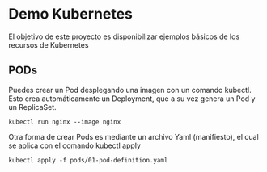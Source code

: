 # Demo Kubernetes
El objetivo de este proyecto es disponibilizar ejemplos básicos de los recursos de Kubernetes

## PODs

Puedes crear un Pod desplegando una imagen con un comando kubectl. Esto crea automáticamente un Deployment, que a su vez genera un Pod y un ReplicaSet.

```
kubectl run nginx --image nginx
```

Otra forma de crear Pods es mediante un archivo Yaml (manifiesto), el cual se aplica con el comando kubectl apply

```
kubectl apply -f pods/01-pod-definition.yaml 
```

